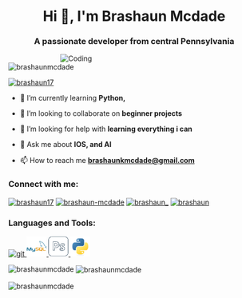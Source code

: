 <h1 align="center">Hi 👋, I'm Brashaun Mcdade</h1>
<h3 align="center">A passionate developer from central Pennsylvania</h3>
<img align="right" alt="Coding" width="400" src="https://user-images.githubusercontent.com/57133330/188281408-c67df9ee-fd1f-4b37-833b-f02848f1ce02.gif">

<p align="left"> <img src="https://komarev.com/ghpvc/?username=brashaunmcdade&label=Profile%20views&color=0e75b6&style=flat" alt="brashaunmcdade" /> </p>

<p align="left"> <a href="https://twitter.com/brashaun17" target="blank"><img src="https://img.shields.io/twitter/follow/brashaun17?logo=twitter&style=for-the-badge" alt="brashaun17" /></a> </p>

- 🌱 I’m currently learning **Python,**

- 👯 I’m looking to collaborate on **beginner projects**

- 🤝 I’m looking for help with **learning everything i can**

- 💬 Ask me about **IOS, and AI**

- 📫 How to reach me **brashaunkmcdade@gmail.com**

<h3 align="left">Connect with me:</h3>
<p align="left">
<a href="https://twitter.com/brashaun17" target="blank"><img align="center" src="https://raw.githubusercontent.com/rahuldkjain/github-profile-readme-generator/master/src/images/icons/Social/twitter.svg" alt="brashaun17" height="30" width="40" /></a>
<a href="https://linkedin.com/in/brashaun-mcdade" target="blank"><img align="center" src="https://raw.githubusercontent.com/rahuldkjain/github-profile-readme-generator/master/src/images/icons/Social/linked-in-alt.svg" alt="brashaun-mcdade" height="30" width="40" /></a>
<a href="https://instagram.com/brashaun_" target="blank"><img align="center" src="https://raw.githubusercontent.com/rahuldkjain/github-profile-readme-generator/master/src/images/icons/Social/instagram.svg" alt="brashaun_" height="30" width="40" /></a>
<a href="https://www.leetcode.com/brashaun" target="blank"><img align="center" src="https://raw.githubusercontent.com/rahuldkjain/github-profile-readme-generator/master/src/images/icons/Social/leet-code.svg" alt="brashaun" height="30" width="40" /></a>
</p>

<h3 align="left">Languages and Tools:</h3>
<p align="left"> <a href="https://git-scm.com/" target="_blank" rel="noreferrer"> <img src="https://www.vectorlogo.zone/logos/git-scm/git-scm-icon.svg" alt="git" width="40" height="40"/> </a> <a href="https://www.mysql.com/" target="_blank" rel="noreferrer"> <img src="https://raw.githubusercontent.com/devicons/devicon/master/icons/mysql/mysql-original-wordmark.svg" alt="mysql" width="40" height="40"/> </a> <a href="https://www.photoshop.com/en" target="_blank" rel="noreferrer"> <img src="https://raw.githubusercontent.com/devicons/devicon/master/icons/photoshop/photoshop-line.svg" alt="photoshop" width="40" height="40"/> </a> <a href="https://www.python.org" target="_blank" rel="noreferrer"> <img src="https://raw.githubusercontent.com/devicons/devicon/master/icons/python/python-original.svg" alt="python" width="40" height="40"/> </a> </p>

<p><img align="left" src="https://github-readme-stats.vercel.app/api/top-langs?username=brashaunmcdade&show_icons=true&locale=en&layout=compact" alt="brashaunmcdade" /></p>

<p>&nbsp;<img align="center" src="https://github-readme-stats.vercel.app/api?username=brashaunmcdade&show_icons=true&locale=en" alt="brashaunmcdade" /></p>

<p><img align="center" src="https://github-readme-streak-stats.herokuapp.com/?user=brashaunmcdade&" alt="brashaunmcdade" /></p>
